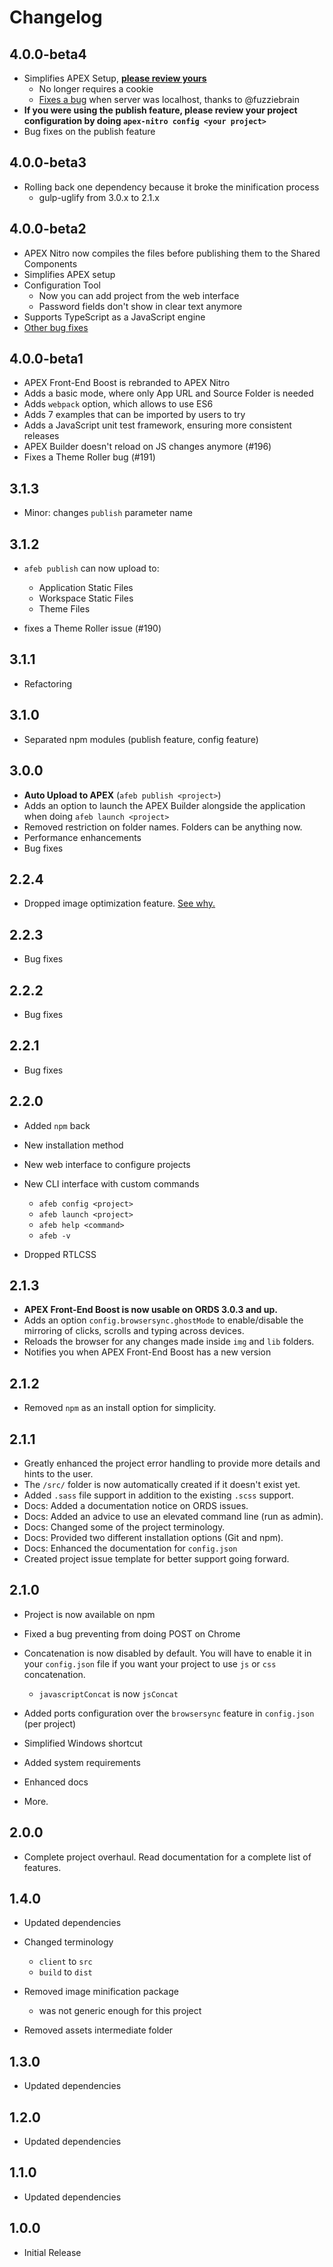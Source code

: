 # Changelog

## 4.0.0-beta4

- Simplifies APEX Setup, **[please review yours](https://github.com/OraOpenSource/apex-nitro/blob/master/docs/setup.md)**
	- No longer requires a cookie
	- [Fixes a bug](https://github.com/OraOpenSource/apex-nitro/issues/198) when server was localhost, thanks to @fuzziebrain
- **If you were using the publish feature, please review your project configuration by doing `apex-nitro config <your project>`**
- Bug fixes on the publish feature

## 4.0.0-beta3

- Rolling back one dependency because it broke the minification process
	- gulp-uglify from 3.0.x to 2.1.x

## 4.0.0-beta2

- APEX Nitro now compiles the files before publishing them to the Shared Components
- Simplifies APEX setup
- Configuration Tool
	- Now you can add project from the web interface
	- Password fields don't show in clear text anymore
- Supports TypeScript as a JavaScript engine
- [Other bug fixes](https://github.com/OraOpenSource/apex-nitro/milestone/13?closed=1)


## 4.0.0-beta1

- APEX Front-End Boost is rebranded to APEX Nitro
- Adds a basic mode, where only App URL and Source Folder is needed
- Adds `webpack` option, which allows to use ES6
- Adds 7 examples that can be imported by users to try
- Adds a JavaScript unit test framework, ensuring more consistent releases
- APEX Builder doesn't reload on JS changes anymore (#196)
- Fixes a Theme Roller bug (#191)

## 3.1.3

- Minor: changes `publish` parameter name

## 3.1.2

- `afeb publish` can now upload to:

  - Application Static Files
  - Workspace Static Files
  - Theme Files

- fixes a Theme Roller issue (#190)

## 3.1.1

- Refactoring

## 3.1.0

- Separated npm modules (publish feature, config feature)

## 3.0.0

- **Auto Upload to APEX** (`afeb publish <project>`)
- Adds an option to launch the APEX Builder alongside the application when doing `afeb launch <project>`
- Removed restriction on folder names. Folders can be anything now.
- Performance enhancements
- Bug fixes

## 2.2.4

- Dropped image optimization feature. [See why.](https://github.com/OraOpenSource/apex-nitro/issues/164)

## 2.2.3

- Bug fixes

## 2.2.2

- Bug fixes

## 2.2.1

- Bug fixes

## 2.2.0

- Added `npm` back
- New installation method
- New web interface to configure projects
- New CLI interface with custom commands

  - `afeb config <project>`
  - `afeb launch <project>`
  - `afeb help <command>`
  - `afeb -v`

- Dropped RTLCSS

## 2.1.3

- **APEX Front-End Boost is now usable on ORDS 3.0.3 and up.**
- Adds an option `config.browsersync.ghostMode` to enable/disable the mirroring of clicks, scrolls and typing across devices.
- Reloads the browser for any changes made inside `img` and `lib` folders.
- Notifies you when APEX Front-End Boost has a new version

## 2.1.2

- Removed `npm` as an install option for simplicity.

## 2.1.1

- Greatly enhanced the project error handling to provide more details and hints to the user.
- The `/src/` folder is now automatically created if it doesn't exist yet.
- Added `.sass` file support in addition to the existing `.scss` support.
- Docs: Added a documentation notice on ORDS issues.
- Docs: Added an advice to use an elevated command line (run as admin).
- Docs: Changed some of the project terminology.
- Docs: Provided two different installation options (Git and npm).
- Docs: Enhanced the documentation for `config.json`
- Created project issue template for better support going forward.

## 2.1.0

- Project is now available on npm
- Fixed a bug preventing from doing POST on Chrome
- Concatenation is now disabled by default. You will have to enable it in your `config.json` file if you want your project to use `js` or `css` concatenation.

  - `javascriptConcat` is now `jsConcat`

- Added ports configuration over the `browsersync` feature in `config.json` (per project)
- Simplified Windows shortcut
- Added system requirements
- Enhanced docs
- More.

## 2.0.0

- Complete project overhaul. Read documentation for a complete list of features.

## 1.4.0

- Updated dependencies
- Changed terminology

  - `client` to `src`
  - `build` to `dist`

- Removed image minification package

  - was not generic enough for this project

- Removed assets intermediate folder

## 1.3.0

- Updated dependencies

## 1.2.0

- Updated dependencies

## 1.1.0

- Updated dependencies

## 1.0.0

- Initial Release
